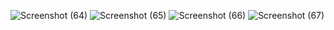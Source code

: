 ![Screenshot (64)](https://github.com/Rajat-Uchiha/xenon-frontend/assets/100213168/49d2f0cf-1aaa-4ede-bea6-c215253e4bfc)
![Screenshot (65)](https://github.com/Rajat-Uchiha/xenon-frontend/assets/100213168/bf354a89-aeaa-4124-8f26-bf293261a79b)
![Screenshot (66)](https://github.com/Rajat-Uchiha/xenon-frontend/assets/100213168/eda00547-c751-4ece-a81d-243864d996a5)
![Screenshot (67)](https://github.com/Rajat-Uchiha/xenon-frontend/assets/100213168/f8d0c744-b2b5-402e-82c9-dfa528d4aa03)
